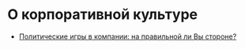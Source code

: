 # О корпоративной культуре
- [Политические игры в компании: на правильной ли Вы стороне?](https://marketingone.ru/knowledge/marketing/233.htm)
